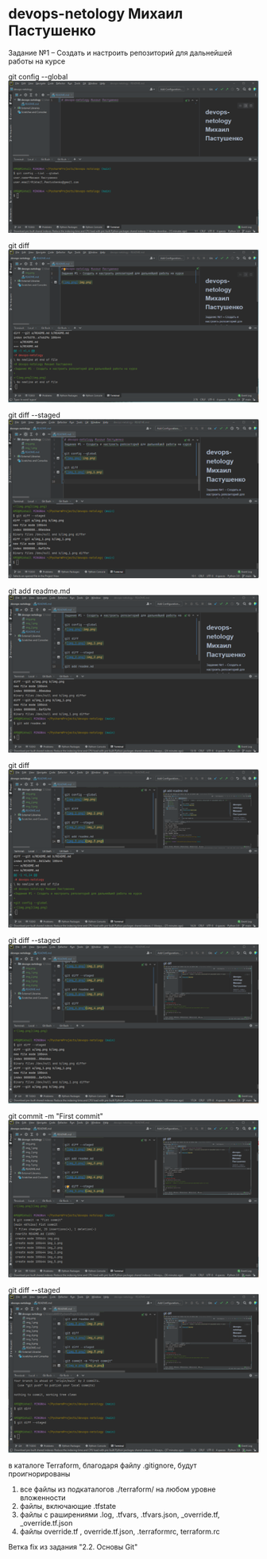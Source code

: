 # devops-netology Михаил Пастушенко
Задание №1 – Создать и настроить репозиторий для дальнейшей работы на курсе

git config --global
![img.png](img.png)

git diff
![img_1.png](img_1.png)

git diff --staged
![img_2.png](img_2.png)

git add readme.md
![img_3.png](img_3.png)

git diff
![img_4.png](img_4.png)

git diff --staged
![img_5.png](img_5.png)

git commit -m "First commit"
![img_6.png](img_6.png)

git diff --staged
![img_7.png](img_7.png)

в каталоге Terraform, благодаря файлу .gitignore, будут проигнорированы
1) все файлы из подкаталогов ./terraform/ на любом уровне вложенности
2) файлы, включающие .tfstate
3) файлы с раширениями .log, .tfvars, .tfvars.json, _override.tf, _override.tf.json
4) файлы override.tf , override.tf.json, .terraformrc, terraform.rc


Ветка fix из задания "2.2. Основы Git"